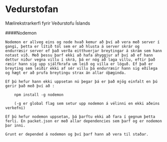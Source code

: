 # Vedurstofan
Mælirekstrarkerfi fyrir Veðurstofu Íslands

####Nodemon

	Nodemon er allveg eins og node hvað kemur að því að vera með server í gangi, þetta er lítið tól sem er að hlusta á server skrár og endurræsir server ef það verða eitthverjar breytingar á skrám sem hann notast við. Með þessu þarf ekki að hafa áhyggjur af því að ef hann dettur niður vegna villu í skrá, þá er nóg að laga villu, eftir það ræsir hann sig upp sjálfkrafa um leið og villa er löguð. Ef það er breyting sem leiðir ekki af sér villu þá endurræsir hann sig eðilega og hægt er að prufa breytingu strax án allar óþæginda.

	Ef þú hefur hann ekki uppsetan nú þegar þá er það mjög einfalt en þú gerir það með því að :

		npm install -g nodemon

		(-g er global flag sem setur upp nodemon á vélinni en ekki aðeins verkefni)

	Ef þú hefur nodemon uppsetan, þá þarftu ekki að fara í gegnum þetta ferli. En packet.json er með allar dependencies sem þarf og er nodemon þar inni.

	Grunt er depended á nodemon og því þarf hann að vera til staðar.

	

